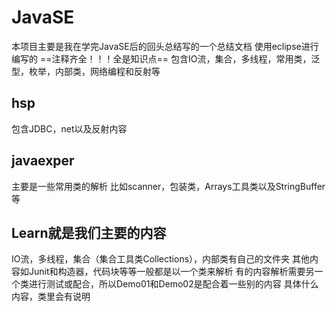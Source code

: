 # JavaSE
本项目主要是我在学完JavaSE后的回头总结写的一个总结文档
使用eclipse进行编写的
==注释齐全！！！全是知识点==
包含IO流，集合，多线程，常用类，泛型，枚举，内部类，网络编程和反射等
## hsp 
包含JDBC，net以及反射内容
## javaexper
主要是一些常用类的解析
比如scanner，包装类，Arrays工具类以及StringBuffer等
## Learn就是我们主要的内容
IO流，多线程，集合（集合工具类Collections），内部类有自己的文件夹
其他内容如Junit和构造器，代码块等等一般都是以一个类来解析
有的内容解析需要另一个类进行测试或配合，所以Demo01和Demo02是配合着一些别的内容
具体什么内容，类里会有说明


